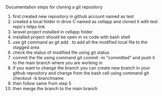 Documentation
steps for cloning a git repository 
1. first created new repository in github account named as test
2. created a local folder in drive C named as cellapp and cloned it with test repo's https link
3. laravel project installed in cellapp folder
4. installed project should be open in vs code with bash shell
5. use git command as git add . to add all the modified local file to the stagged area
6. check the status of modified file using git status
7. commit the file using command git commit -m "committed" and push it to the main branch where you are working in
8. if you want to change the branch you can create new branch in your github repository and change from the bash cell using command git checkout -b branchname
9. then follow same from step 5 
10. then merge the branch to the main branch 
